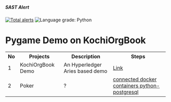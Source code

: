 ##### SAST Alert
[![Total alerts](https://img.shields.io/lgtm/alerts/g/nirupamjm/myworks.svg?logo=lgtm&logoWidth=18)](https://lgtm.com/projects/g/nirupamjm/myworks/alerts/) ![Language grade: Python](https://img.shields.io/lgtm/grade/python/g/nirupamjm/myworks.svg?logo=lgtm&logoWidth=18)


# Pygame Demo on KochiOrgBook

<table>
<tr><th>No</th><th>Projects</th><th>Description</th><th>Steps</th></tr>
<tr><td>1</td><td>KochiOrgBook Demo</td><td>An Hyperledger Aries based demo</td><td><a href="https://github.com/nirupamjm/myworks/blob/master/KochiOrgBook_Demo/readme.md">Link</a></td></tr>
<tr><td>2</td><td>Poker</td><td>?</td><td><a href=">Poker game (python) ETL </a></td></tr>
 <tr><td>3</td><td>Docker (pygame/postgresql)</td><td>?</td><td><a href="">connected docker containers python-postgresql  </a></td></tr>
</table>

